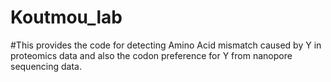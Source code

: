 # Koutmou_lab

#This provides the code for detecting Amino Acid mismatch caused by Y in proteomics data and also the codon preference for Y from nanopore sequencing data.

